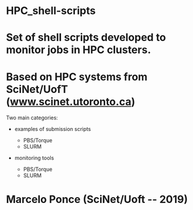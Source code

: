 # HPC_shell-scripts

# Set of shell scripts developed to monitor jobs in HPC clusters.
# Based on HPC systems from SciNet/UofT (www.scinet.utoronto.ca)

Two main categories:

* examples of submission scripts
	- PBS/Torque
	- SLURM

* monitoring tools
	- PBS/Torque
	- SLURM


# Marcelo Ponce (SciNet/Uoft -- 2019)
